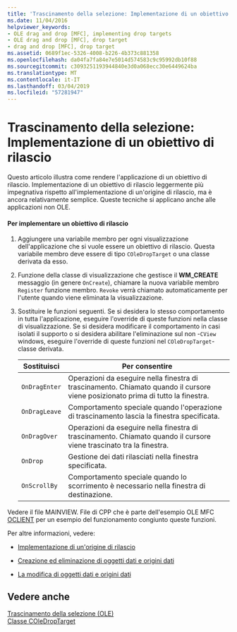 ```yaml
---
title: 'Trascinamento della selezione: Implementazione di un obiettivo di rilascio'
ms.date: 11/04/2016
helpviewer_keywords:
- OLE drag and drop [MFC], implementing drop targets
- OLE drag and drop [MFC], drop target
- drag and drop [MFC], drop target
ms.assetid: 0689f1ec-5326-4008-b226-4b373c881358
ms.openlocfilehash: da04fa7fa84e7e5014d574583c9c95992db10f88
ms.sourcegitcommit: c3093251193944840e3d0a068ecc30e6449624ba
ms.translationtype: MT
ms.contentlocale: it-IT
ms.lasthandoff: 03/04/2019
ms.locfileid: "57281947"
---
```

# <a name="drag-and-drop-implementing-a-drop-target"></a>Trascinamento della selezione: Implementazione di un obiettivo di rilascio

Questo articolo illustra come rendere l'applicazione di un obiettivo di rilascio. Implementazione di un obiettivo di rilascio leggermente più impegnativa rispetto all'implementazione di un'origine di rilascio, ma è ancora relativamente semplice. Queste tecniche si applicano anche alle applicazioni non OLE.

#### <a name="to-implement-a-drop-target"></a>Per implementare un obiettivo di rilascio

1. Aggiungere una variabile membro per ogni visualizzazione dell'applicazione che si vuole essere un obiettivo di rilascio. Questa variabile membro deve essere di tipo `COleDropTarget` o una classe derivata da esso.

1. Funzione della classe di visualizzazione che gestisce il **WM_CREATE** messaggio (in genere `OnCreate`), chiamare la nuova variabile membro `Register` funzione membro. `Revoke` verrà chiamato automaticamente per l'utente quando viene eliminata la visualizzazione.

1. Sostituire le funzioni seguenti. Se si desidera lo stesso comportamento in tutta l'applicazione, eseguire l'override di queste funzioni nella classe di visualizzazione. Se si desidera modificare il comportamento in casi isolati il supporto o si desidera abilitare l'eliminazione sul non -`CView` windows, eseguire l'override di queste funzioni nel `COleDropTarget`-classe derivata.

    |Sostituisci|Per consentire|
    |--------------|--------------|
    |`OnDragEnter`|Operazioni da eseguire nella finestra di trascinamento. Chiamato quando il cursore viene posizionato prima di tutto la finestra.|
    |`OnDragLeave`|Comportamento speciale quando l'operazione di trascinamento lascia la finestra specificata.|
    |`OnDragOver`|Operazioni da eseguire nella finestra di trascinamento. Chiamato quando il cursore viene trascinato tra la finestra.|
    |`OnDrop`|Gestione dei dati rilasciati nella finestra specificata.|
    |`OnScrollBy`|Comportamento speciale quando lo scorrimento è necessario nella finestra di destinazione.|

Vedere il file MAINVIEW. File di CPP che è parte dell'esempio OLE MFC [OCLIENT](../visual-cpp-samples.md) per un esempio del funzionamento congiunto queste funzioni.

Per altre informazioni, vedere:

- [Implementazione di un'origine di rilascio](../mfc/drag-and-drop-implementing-a-drop-source.md)

- [Creazione ed eliminazione di oggetti dati e origini dati](../mfc/data-objects-and-data-sources-creation-and-destruction.md)

- [La modifica di oggetti dati e origini dati](../mfc/data-objects-and-data-sources-manipulation.md)

## <a name="see-also"></a>Vedere anche

[Trascinamento della selezione (OLE)](../mfc/drag-and-drop-ole.md)<br/>
[Classe COleDropTarget](../mfc/reference/coledroptarget-class.md)
